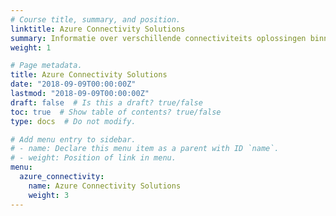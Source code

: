 ```yaml
---
# Course title, summary, and position.
linktitle: Azure Connectivity Solutions
summary: Informatie over verschillende connectiviteits oplossingen binnen Azure.
weight: 1

# Page metadata.
title: Azure Connectivity Solutions
date: "2018-09-09T00:00:00Z"
lastmod: "2018-09-09T00:00:00Z"
draft: false  # Is this a draft? true/false
toc: true  # Show table of contents? true/false
type: docs  # Do not modify.

# Add menu entry to sidebar.
# - name: Declare this menu item as a parent with ID `name`.
# - weight: Position of link in menu.
menu:
  azure_connectivity:
    name: Azure Connectivity Solutions
    weight: 3
---
```


